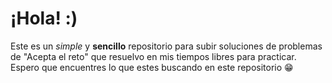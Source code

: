 # ¡Hola! :)

Este es un <i>simple</i> y <b>sencillo</b> repositorio para subir soluciones de problemas de "Acepta el reto" que resuelvo en mis tiempos libres para practicar. 
Espero que encuentres lo que estes buscando en este repositorio :grin:
